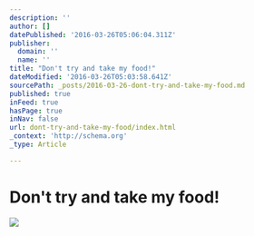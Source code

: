```yaml
---
description: ''
author: []
datePublished: '2016-03-26T05:06:04.311Z'
publisher:
  domain: ''
  name: ''
title: "Don't try and take my food!"
dateModified: '2016-03-26T05:03:58.641Z'
sourcePath: _posts/2016-03-26-dont-try-and-take-my-food.md
published: true
inFeed: true
hasPage: true
inNav: false
url: dont-try-and-take-my-food/index.html
_context: 'http://schema.org'
_type: Article

---
```

# Don't try and take my food!
![](https://the-grid-user-content.s3-us-west-2.amazonaws.com/53623cde-eb0b-440e-966c-ab44a00970ba.png)